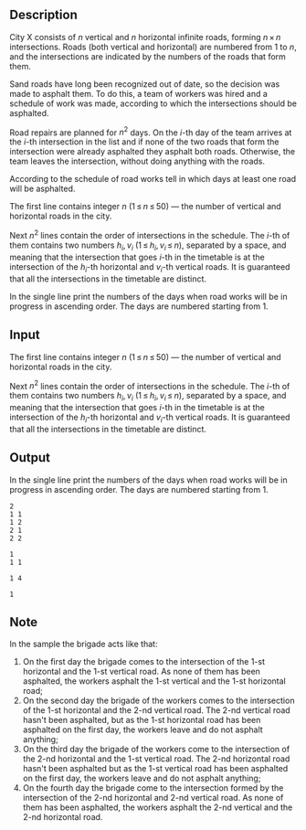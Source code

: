 ## Description

<div><p>City X consists of <span class="tex-span"><i>n</i></span> vertical and <span class="tex-span"><i>n</i></span> horizontal infinite roads, forming <span class="tex-span"><i>n</i> × <i>n</i></span> intersections. Roads (both vertical and horizontal) are numbered from <span class="tex-span">1</span> to <span class="tex-span"><i>n</i></span>, and the intersections are indicated by the numbers of the roads that form them.</p><p>Sand roads have long been recognized out of date, so the decision was made to asphalt them. To do this, a team of workers was hired and a schedule of work was made, according to which the intersections should be asphalted.</p><p>Road repairs are planned for <span class="tex-span"><i>n</i><sup class="upper-index">2</sup></span> days. On the <span class="tex-span"><i>i</i></span>-th day of the team arrives at the <span class="tex-span"><i>i</i></span>-th intersection in the list and if <span class="tex-font-style-bf">none</span> of the two roads that form the intersection were already asphalted they asphalt both roads. Otherwise, the team leaves the intersection, without doing anything with the roads.</p><p>According to the schedule of road works tell in which days at least one road will be asphalted.</p></div><div class="input-specification"><p>The first line contains integer <span class="tex-span"><i>n</i></span> (<span class="tex-span">1 ≤ <i>n</i> ≤ 50</span>) — the number of vertical and horizontal roads in the city. </p><p>Next <span class="tex-span"><i>n</i><sup class="upper-index">2</sup></span> lines contain the order of intersections in the schedule. The <span class="tex-span"><i>i</i></span>-th of them contains two numbers <span class="tex-span"><i>h</i><sub class="lower-index"><i>i</i></sub>, <i>v</i><sub class="lower-index"><i>i</i></sub></span> (<span class="tex-span">1 ≤ <i>h</i><sub class="lower-index"><i>i</i></sub>, <i>v</i><sub class="lower-index"><i>i</i></sub> ≤ <i>n</i></span>), separated by a space, and meaning that the intersection that goes <span class="tex-span"><i>i</i></span>-th in the timetable is at the intersection of the <span class="tex-span"><i>h</i><sub class="lower-index"><i>i</i></sub></span>-th horizontal and <span class="tex-span"><i>v</i><sub class="lower-index"><i>i</i></sub></span>-th vertical roads. It is guaranteed that all the intersections in the timetable are distinct.</p></div><div class="output-specification"><p>In the single line print the numbers of the days when road works will be in progress in ascending order. The days are numbered starting from <span class="tex-span">1</span>.</p></div>

## Input

<p>The first line contains integer <span class="tex-span"><i>n</i></span> (<span class="tex-span">1 ≤ <i>n</i> ≤ 50</span>) — the number of vertical and horizontal roads in the city. </p><p>Next <span class="tex-span"><i>n</i><sup class="upper-index">2</sup></span> lines contain the order of intersections in the schedule. The <span class="tex-span"><i>i</i></span>-th of them contains two numbers <span class="tex-span"><i>h</i><sub class="lower-index"><i>i</i></sub>, <i>v</i><sub class="lower-index"><i>i</i></sub></span> (<span class="tex-span">1 ≤ <i>h</i><sub class="lower-index"><i>i</i></sub>, <i>v</i><sub class="lower-index"><i>i</i></sub> ≤ <i>n</i></span>), separated by a space, and meaning that the intersection that goes <span class="tex-span"><i>i</i></span>-th in the timetable is at the intersection of the <span class="tex-span"><i>h</i><sub class="lower-index"><i>i</i></sub></span>-th horizontal and <span class="tex-span"><i>v</i><sub class="lower-index"><i>i</i></sub></span>-th vertical roads. It is guaranteed that all the intersections in the timetable are distinct.</p>

## Output

<p>In the single line print the numbers of the days when road works will be in progress in ascending order. The days are numbered starting from <span class="tex-span">1</span>.</p>





```input1
2
1 1
1 2
2 1
2 2

```




```input2
1
1 1

```




```output1
1 4 

```




```output2
1 

```



## Note

<p>In the sample the brigade acts like that:</p><ol> <li> On the first day the brigade comes to the intersection of the 1-st horizontal and the 1-st vertical road. As none of them has been asphalted, the workers asphalt the 1-st vertical and the 1-st horizontal road; </li><li> On the second day the brigade of the workers comes to the intersection of the 1-st horizontal and the 2-nd vertical road. The 2-nd vertical road hasn't been asphalted, but as the 1-st horizontal road has been asphalted on the first day, the workers leave and do not asphalt anything; </li><li> On the third day the brigade of the workers come to the intersection of the 2-nd horizontal and the 1-st vertical road. The 2-nd horizontal road hasn't been asphalted but as the 1-st vertical road has been asphalted on the first day, the workers leave and do not asphalt anything; </li><li> On the fourth day the brigade come to the intersection formed by the intersection of the 2-nd horizontal and 2-nd vertical road. As none of them has been asphalted, the workers asphalt the 2-nd vertical and the 2-nd horizontal road. </li></ol>
